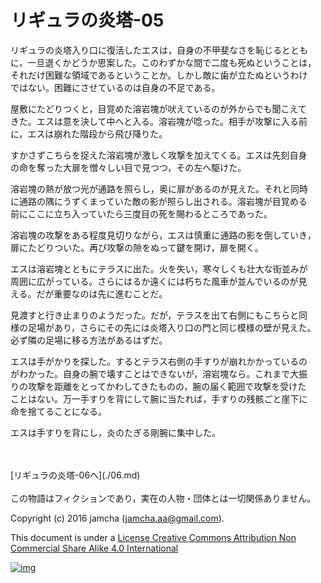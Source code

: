 # リギュラの炎塔-05

リギュラの炎塔入り口に復活したエスは，自身の不甲斐なさを恥じるととも  
に，一旦退くかどうか思案した。このわずかな間で二度も死ぬということは，  
それだけ困難な領域であるということか。しかし敵に歯が立たぬというわけ  
ではない。困難にさせているのは自身の不足である。  

屋敷にたどりつくと，目覚めた溶岩塊が吠えているのが外からでも聞こえて  
きた。エスは意を決して中へと入る。溶岩塊が唸った。相手が攻撃に入る前  
に，エスは崩れた階段から飛び降りた。  

すかさずこちらを捉えた溶岩塊が激しく攻撃を加えてくる。エスは先刻自身  
の命を奪った大扉を憎々しい目で見つつ，その左へ駆けた。  

溶岩塊の熱が放つ光が通路を照らし，奥に扉があるのが見えた。それと同時  
に通路の隅にうずくまっていた敵の影が照らし出される。溶岩塊が目覚める  
前にここに立ち入っていたら三度目の死を賜わるところであった。  

溶岩塊の攻撃をある程度見切りながら，エスは慎重に通路の影を倒していき，  
扉にたどりついた。再び攻撃の隙をぬって鍵を開け，扉を開く。  

エスは溶岩塊とともにテラスに出た。火を失い，寒々しくも壮大な街並みが  
周囲に広がっている。さらにはるか遠くには朽ちた風車が並んでいるのが見  
える。だが重要なのは先に進むことだ。  

見渡すと行き止まりのようだった。だが，テラスを出て右側にもこちらと同  
様の足場があり，さらにその先には炎塔入り口の門と同じ模様の壁が見えた。  
必ず隣の足場に移る方法があるはずだ。  

エスは手がかりを探した。するとテラス右側の手すりが崩れかかっているの  
がわかった。自身の腕で壊すことはできないが，溶岩塊なら。これまで大振  
りの攻撃を距離をとってかわしてきたものの，腕の届く範囲で攻撃を受けた  
ことはない。万一手すりを背にして腕に当たれば，手すりの残骸ごと崖下に  
命を捨てることになる。  

エスは手すりを背にし，炎のたぎる剛腕に集中した。  

<br>  
<br>  
[リギュラの炎塔-06へ](./06.md)  

<br>  
<br>  
この物語はフィクションであり，実在の人物・団体とは一切関係ありません。  

Copyright (c) 2016 jamcha (jamcha.aa@gmail.com).  

This document is under a [License Creative Commons Attribution Non Commercial Share Alike 4.0 International](http://creativecommons.org/licenses/by-nc-sa/4.0/deed)  

[![img](http://i.creativecommons.org/l/by-nc-sa/3.0/80x15.png)](http://creativecommons.org/licenses/by-nc-sa/4.0/deed)